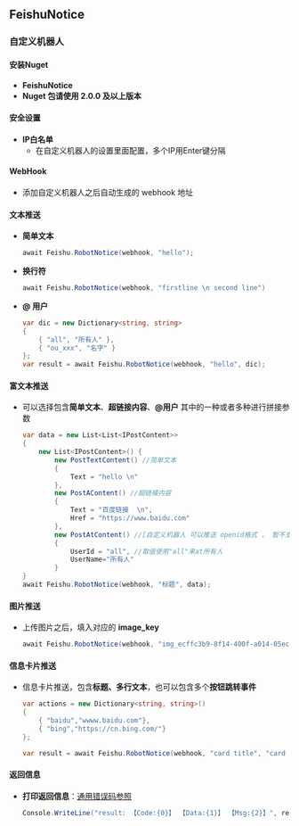 <!--
 * @Author: 15868707168@163.com 15868707168@163.com
 * @Date: 2023-05-04 09:22:22
 * @LastEditors: 15868707168@163.com 15868707168@163.com
 * @LastEditTime: 2023-05-04 17:01:31
 * @FilePath: \undefinedd:\FeishuNotice\README.md
 * @Description: 这是默认设置,请设置`customMade`, 打开koroFileHeader查看配置 进行设置: https://github.com/OBKoro1/koro1FileHeader/wiki/%E9%85%8D%E7%BD%AE
-->
## FeishuNotice

### 自定义机器人

#### 安装Nuget
+ **FeishuNotice**
+ **Nuget 包请使用 2.0.0 及以上版本**

#### 安全设置
+ **IP白名单**
  + 在自定义机器人的设置里面配置，多个IP用Enter键分隔


#### WebHook
+ 添加自定义机器人之后自动生成的 webhook 地址

#### 文本推送
+ **简单文本**
    ``` C#
    await Feishu.RobotNotice(webhook, "hello");
    ```
+ **换行符** 
    ``` C#
    await Feishu.RobotNotice(webhook, "firstline \n second line")
    ```
+ **@ 用户** 
    ``` C#
    var dic = new Dictionary<string, string>
    {
        { "all", "所有人" },
        { "ou_xxx", "名字" }
    };
    var result = await Feishu.RobotNotice(webhook, "hello", dic);
    ```
#### 富文本推送
+ 可以选择包含**简单文本**、**超链接内容**、**@用户** 其中的一种或者多种进行拼接参数 
    ``` C#
    var data = new List<List<IPostContent>>
    {
        new List<IPostContent>() {
            new PostTextContent() //简单文本
            {
                Text = "hello \n"
            },
            new PostAContent() //超链接内容
            {
                Text = "百度链接  \n",
                Href = "https://www.baidu.com"
            },
            new PostAtContent() //[自定义机器人 可以推送 openid格式 ， 暂不支持 email,user_id https://open.feishu.cn/document/ukTMukTMukTM/ucTM5YjL3ETO24yNxkjN#f62e72d5]
            {
                UserId = "all", //取值使用"all"来at所有人
                UserName="所有人"
            }
    }
    await Feishu.RobotNotice(webhook, "标题", data);
    ```

#### 图片推送
+ 上传图片之后，填入对应的 **image_key**
    ``` C#
    await Feishu.RobotNotice(webhook, "img_ecffc3b9-8f14-400f-a014-05eca1a4310g");
    ```

#### 信息卡片推送
+  信息卡片推送，包含**标题、多行文本**，也可以包含多个**按钮跳转事件**
    ``` C#
    var actions = new Dictionary<string, string>()
    {
        { "baidu","wwww.baidu.com"},
        { "bing","https://cn.bing.com/"}
    };

    var result = await Feishu.RobotNotice(webhook, "card title", "card content", actions);
    ```

#### 返回信息

+  **打印返回信息**：[通用错误码参照](https://open.feishu.cn/document/ukTMukTMukTM/ugjM14COyUjL4ITN)
    ``` C#
    Console.WriteLine("result: 【Code:{0}】 【Data:{1}】 【Msg:{2}】", result?.Code, result?.Data, result?.Msg);
    ```